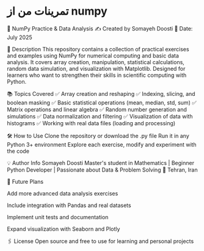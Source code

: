 # تمرینات من از numpy
🐍 NumPy Practice & Data Analysis
✍️ Created by Somayeh Doosti
📅 Date: July 2025

📌 Description
This repository contains a collection of practical exercises and examples using NumPy for numerical computing and basic data analysis.
It covers array creation, manipulation, statistical calculations, random data simulation, and visualization with Matplotlib.
Designed for learners who want to strengthen their skills in scientific computing with Python.

📚 Topics Covered
✅ Array creation and reshaping
✅ Indexing, slicing, and boolean masking
✅ Basic statistical operations (mean, median, std, sum)
✅ Matrix operations and linear algebra
✅ Random number generation and simulations
✅ Data normalization and filtering
✅ Visualization of data with histograms
✅ Working with real data files (loading and processing)

🛠️ How to Use
Clone the repository or download the .py file
Run it in any Python 3+ environment
Explore each exercise, modify and experiment with the code

💡 Author Info
Somayeh Doosti
Master's student in Mathematics | Beginner Python Developer | Passionate about Data & Problem Solving
📍 Tehran, Iran

🚀 Future Plans

Add more advanced data analysis exercises

Include integration with Pandas and real datasets

Implement unit tests and documentation

Expand visualization with Seaborn and Plotly

🖇️ License
Open source and free to use for learning and personal projects
